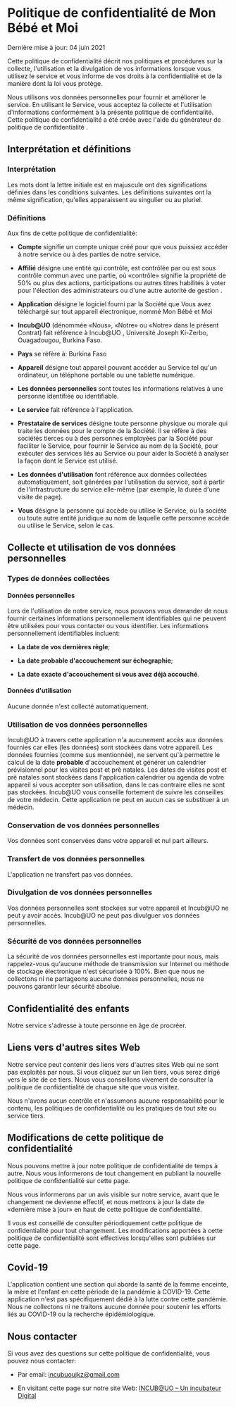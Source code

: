 # Politique de confidentialité de Mon Bébé et Moi

Dernière mise à jour: 04 juin 2021

Cette politique de confidentialité décrit nos politiques et procédures sur la collecte, l'utilisation et la divulgation de vos informations lorsque vous utilisez le service et vous informe de vos droits à la confidentialité et de la manière dont la loi vous protège.

Nous utilisons vos données personnelles pour fournir et améliorer le service. En utilisant le Service, vous acceptez la collecte et l'utilisation d'informations conformément à la présente politique de confidentialité. Cette politique de confidentialité a été créée avec l'aide du générateur de politique de confidentialité .

## Interprétation et définitions

### Interprétation

Les mots dont la lettre initiale est en majuscule ont des significations définies dans les conditions suivantes. Les définitions suivantes ont la même signification, qu'elles apparaissent au singulier ou au pluriel.

### Définitions

Aux fins de cette politique de confidentialité:

* **Compte** signifie un compte unique créé pour que vous puissiez accéder à notre service ou à des parties de notre service.

* **Affilié** désigne une entité qui contrôle, est contrôlée par ou est sous contrôle commun avec une partie, où «contrôle» signifie la propriété de 50% ou plus des actions, participations ou autres titres habilités à voter pour l'élection des administrateurs ou d'une autre autorité de gestion .

* **Application** désigne le logiciel fourni par la Société que Vous avez téléchargé sur tout appareil électronique, nommé Mon Bébé et Moi

* **Incub@UO** (dénommée «Nous», «Notre» ou «Notre» dans le présent Contrat) fait référence à Incub@UO , Université Joseph Ki-Zerbo, Ouagadougou, Burkina Faso.

* **Pays** se réfère à: Burkina Faso

* **Appareil** désigne tout appareil pouvant accéder au Service tel qu'un ordinateur, un téléphone portable ou une tablette numérique.

* **Les données personnelles** sont toutes les informations relatives à une personne identifiée ou identifiable.

* **Le service** fait référence à l'application.

* **Prestataire de services** désigne toute personne physique ou morale qui traite les données pour le compte de la Société. Il se réfère à des sociétés tierces ou à des personnes employées par la Société pour faciliter le Service, pour fournir le Service au nom de la Société, pour exécuter des services liés au Service ou pour aider la Société à analyser la façon dont le Service est utilisé.

* **Les données d'utilisation** font référence aux données collectées automatiquement, soit générées par l'utilisation du service, soit à partir de l'infrastructure du service elle-même (par exemple, la durée d'une visite de page).

* **Vous** désigne la personne qui accède ou utilise le Service, ou la société ou toute autre entité juridique au nom de laquelle cette personne accède ou utilise le Service, selon le cas.

## Collecte et utilisation de vos données personnelles

### Types de données collectées

#### Données personnelles

Lors de l'utilisation de notre service, nous pouvons vous demander de nous fournir certaines informations personnellement identifiables qui ne peuvent être utilisées pour vous contacter ou vous identifier. Les informations personnellement identifiables incluent:

* **La date de vos dernières règle**;

* **La date probable d'accouchement sur échographie**;

* **La date exacte d'accouchement si vous avez déjà accouché**.

#### Données d'utilisation

Aucune donnée n'est collecté automatiquement.

### Utilisation de vos données personnelles

Incub@UO à travers cette application n'a aucunement accès aux données  fournies car elles (les données) sont stockées dans votre appareil.
Les données fournies (comme sus mentionnée), ne servent qu'à permettre le calcul de la date **probable** d'accouchement et générer un calendrier prévisionnel pour les visites post et prè natales.
Les dates de visites post et prè natales sont stockées dans l'application calendrier ou agenda de votre appareil si vous accepter son utilisation, dans le cas contraire elles ne sont pas stockées.
Incub@UO vous conseille fortement de suivre les conseilles de votre médecin. Cette application ne peut en aucun cas se substituer à un médecin.

### Conservation de vos données personnelles

Vos données sont conservées dans votre appareil et nul part ailleurs.

### Transfert de vos données personnelles

L'application ne transfert pas vos données.

### Divulgation de vos données personnelles

Vos données personnelles sont stockées sur votre appareil et Incub@UO ne peut y avoir accès.
Incub@UO ne peut pas divulguer vos données personnelles.

### Sécurité de vos données personnelles

La sécurité de vos données personnelles est importante pour nous, mais rappelez-vous qu'aucune méthode de transmission sur Internet ou méthode de stockage électronique n'est sécurisée à 100%. Bien que nous ne collectons ni ne partageons aucune données personnelles, nous ne pouvons garantir leur sécurité absolue.

## Confidentialité des enfants

Notre service s'adresse à toute personne en âge de procréer.

## Liens vers d'autres sites Web

Notre service peut contenir des liens vers d'autres sites Web qui ne sont pas exploités par nous. Si vous cliquez sur un lien tiers, vous serez dirigé vers le site de ce tiers. Nous vous conseillons vivement de consulter la politique de confidentialité de chaque site que vous visitez.

Nous n'avons aucun contrôle et n'assumons aucune responsabilité pour le contenu, les politiques de confidentialité ou les pratiques de tout site ou service tiers.

## Modifications de cette politique de confidentialité

Nous pouvons mettre à jour notre politique de confidentialité de temps à autre. Nous vous informerons de tout changement en publiant la nouvelle politique de confidentialité sur cette page.

Nous vous informerons par un avis visible sur notre service, avant que le changement ne devienne effectif, et nous mettrons à jour la date de «dernière mise à jour» en haut de cette politique de confidentialité.

Il vous est conseillé de consulter périodiquement cette politique de confidentialité pour tout changement. Les modifications apportées à cette politique de confidentialité sont effectives lorsqu'elles sont publiées sur cette page.

## Covid-19

L'application contient une section qui aborde la santé de la femme enceinte, la mère et l'enfant en cette période de la pandémie à COVID-19.
Cette application n'est pas spécifiquement dédié à la lutte contre cette pandémie.
Nous ne collectons ni ne traitons aucune donnée pour soutenir les efforts liés au COVID-19 ou la recherche épidémiologique.

## Nous contacter

Si vous avez des questions sur cette politique de confidentialité, vous pouvez nous contacter:

* Par email: incubuoujkz@gmail.com

* En visitant cette page sur notre site Web: [INCUB@UO – Un incubateur Digital](https://incubuo.tech/)
